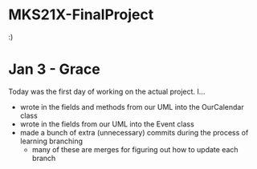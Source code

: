 # MKS21X-FinalProject
:)


# Jan 3 - Grace
Today was the first day of working on the actual project. I...
- wrote in the fields and methods from our UML into the OurCalendar class
- wrote in the fields from our UML into the Event class
- made a bunch of extra (unnecessary) commits during the process of learning branching
	- many of these are merges for figuring out how to update each branch
